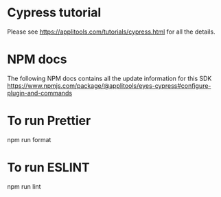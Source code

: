 # Cypress tutorial

Please see https://applitools.com/tutorials/cypress.html for all the details.

# NPM docs

The following NPM docs contains all the update information for this SDK
https://www.npmjs.com/package/@applitools/eyes-cypress#configure-plugin-and-commands

# To run Prettier

npm run format

# To run ESLINT

npm run lint
